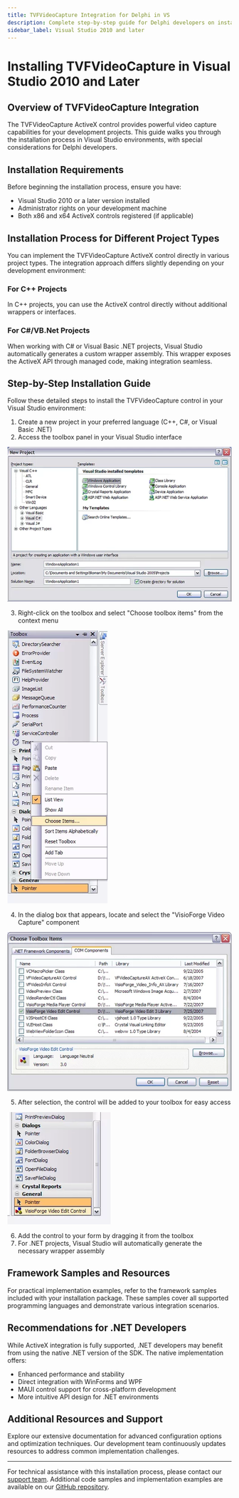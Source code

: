 ```yaml
---
title: TVFVideoCapture Integration for Delphi in VS
description: Complete step-by-step guide for Delphi developers on installing and configuring TVFVideoCapture ActiveX controls in Visual Studio environments. Learn how to leverage video capture functionality in your development projects.
sidebar_label: Visual Studio 2010 and later
---
```


# Installing TVFVideoCapture in Visual Studio 2010 and Later

## Overview of TVFVideoCapture Integration

The TVFVideoCapture ActiveX control provides powerful video capture capabilities for your development projects. This guide walks you through the installation process in Visual Studio environments, with special considerations for Delphi developers.

## Installation Requirements

Before beginning the installation process, ensure you have:

- Visual Studio 2010 or a later version installed
- Administrator rights on your development machine
- Both x86 and x64 ActiveX controls registered (if applicable)

## Installation Process for Different Project Types

You can implement the TVFVideoCapture ActiveX control directly in various project types. The integration approach differs slightly depending on your development environment:

### For C++ Projects

In C++ projects, you can use the ActiveX control directly without additional wrappers or interfaces.

### For C#/VB.Net Projects

When working with C# or Visual Basic .NET projects, Visual Studio automatically generates a custom wrapper assembly. This wrapper exposes the ActiveX API through managed code, making integration seamless.

## Step-by-Step Installation Guide

Follow these detailed steps to install the TVFVideoCapture control in your Visual Studio environment:

1. Create a new project in your preferred language (C++, C#, or Visual Basic .NET)
2. Access the toolbox panel in your Visual Studio interface

![Opening the toolbox](vcvs_1.webp)

3. Right-click on the toolbox and select "Choose toolbox items" from the context menu

![Accessing toolbox items dialog](vcvs_2.webp)

4. In the dialog box that appears, locate and select the "VisioForge Video Capture" component

![Selecting the video capture component](vcvs_3.webp)

5. After selection, the control will be added to your toolbox for easy access

![Control added to toolbox](vcvs_4.webp)

6. Add the control to your form by dragging it from the toolbox
7. For .NET projects, Visual Studio will automatically generate the necessary wrapper assembly

## Framework Samples and Resources

For practical implementation examples, refer to the framework samples included with your installation package. These samples cover all supported programming languages and demonstrate various integration scenarios.

## Recommendations for .NET Developers

While ActiveX integration is fully supported, .NET developers may benefit from using the native .NET version of the SDK. The native implementation offers:

- Enhanced performance and stability
- Direct integration with WinForms and WPF
- MAUI control support for cross-platform development
- More intuitive API design for .NET environments

## Additional Resources and Support

Explore our extensive documentation for advanced configuration options and optimization techniques. Our development team continuously updates resources to address common implementation challenges.

---

For technical assistance with this installation process, please contact our [support team](https://support.visioforge.com/). Additional code samples and implementation examples are available on our [GitHub repository](https://github.com/visioforge/).
